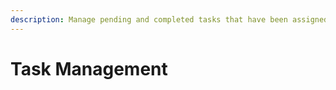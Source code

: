 ```yaml
---
description: Manage pending and completed tasks that have been assigned to you.
---
```


# Task Management

